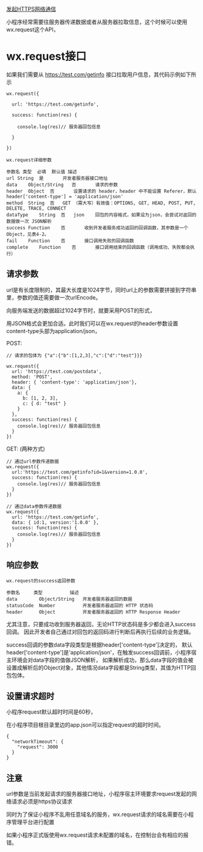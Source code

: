 [发起HTTPS网络通信](https://developers.weixin.qq.com/ebook?action=get_post_info&docid=000ee27c9c8d98ab0086788fa5b00a)


小程序经常需要往服务器传递数据或者从服务器拉取信息，这个时候可以使用wx.request这个API，


# wx.request接口

如果我们需要从 https://test.com/getinfo 接口拉取用户信息，其代码示例如下所示
```
wx.request({

  url: 'https://test.com/getinfo',

  success: function(res) {

    console.log(res)// 服务器回包信息

  }

})
```

```
wx.request详细参数

参数名	类型	必填	默认值	描述
url	String	是		开发者服务器接口地址
data	Object/String	否		请求的参数
header	Object	否		设置请求的 header，header 中不能设置 Referer，默认header['content-type'] = 'application/json'
method	String	否	GET	（需大写）有效值：OPTIONS, GET, HEAD, POST, PUT, DELETE, TRACE, CONNECT
dataType	String	否	json	回包的内容格式，如果设为json，会尝试对返回的数据做一次 JSON解析
success	Function	否		收到开发者服务成功返回的回调函数，其参数是一个Object，见表4-2。
fail	Function	否		接口调用失败的回调函数
complete	Function	否		接口调用结束的回调函数（调用成功、失败都会执行）
```


## 请求参数

url是有长度限制的，其最大长度是1024字节，同时url上的参数需要拼接到字符串里，参数的值还需要做一次urlEncode。

向服务端发送的数据超过1024字节时，就要采用POST的形式，

用JSON格式会更加合适。此时我们可以在wx.request的header参数设置content-type头部为application/json，

POST:
```
// 请求的包体为 {"a":{"b":[1,2,3],"c":{"d":"test"}}}

wx.request({
  url: 'https://test.com/postdata',
  method: 'POST',
  header: { 'content-type': 'application/json'},
  data: {
    a: {
      b: [1, 2, 3],
      c: { d: "test" }
    }
  },
  success: function(res) {
    console.log(res)// 服务器回包信息
  }
})
```


GET: (两种方式)
```
// 通过url参数传递数据
wx.request({
  url:'https://test.com/getinfo?id=1&version=1.0.0',
  success: function(res) {
    console.log(res)// 服务器回包信息
  }
})

// 通过data参数传递数据
wx.request({
  url: 'https://test.com/getinfo',
  data: { id:1, version:'1.0.0' },
  success: function(res) {
    console.log(res)// 服务器回包信息
  }
})
```



## 响应参数

```
wx.request的success返回参数

参数名		类型			描述
data		Object/String	开发者服务器返回的数据
statusCode	Number			开发者服务器返回的 HTTP 状态码
header		Object			开发者服务器返回的 HTTP Response Header
```

尤其注意，只要成功收到服务器返回，无论HTTP状态码是多少都会进入success回调。
因此开发者自己通过对回包的返回码进行判断后再执行后续的业务逻辑。

success回调的参数data字段类型是根据header['content-type']决定的，
默认header['content-type']是'application/json'，在触发success回调前，小程序宿主环境会对data字段的值做JSON解析，
如果解析成功，那么data字段的值会被设置成解析后的Object对象，其他情况data字段都是String类型，其值为HTTP回包包体。



## 设置请求超时

小程序request默认超时时间是60秒，

在小程序项目根目录里边的app.json可以指定request的超时时间。
```
{
  "networkTimeout": {
    "request": 3000
  }
}
```


## 注意

url参数是当前发起请求的服务器接口地址，小程序宿主环境要求request发起的网络请求必须是https协议请求

同时为了保证小程序不乱用任意域名的服务，wx.request请求的域名需要在小程序管理平台进行配置

如果小程序正式版使用wx.request请求未配置的域名，在控制台会有相应的报错。


